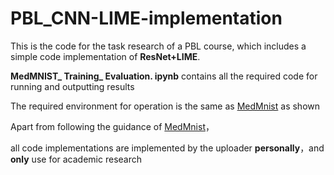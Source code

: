 # PBL_CNN-LIME-implementation

This is the code for the task research of a PBL course, which includes a simple code implementation of **ResNet+LIME**.

**MedMNIST_ Training_ Evaluation. ipynb** contains all the required code for running and outputting results

The required environment for operation is the same as [MedMnist](https://github.com/MedMNIST/experiments) as shown

Apart from following the guidance of [MedMnist](https://github.com/MedMNIST/experiments)，

all code implementations are implemented by the uploader **personally**，and **only** use for academic research
